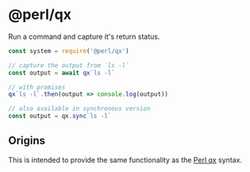 # @perl/qx

Run a command and capture it's return status.

```js
const system = require('@perl/qx')

// capture the output from `ls -l`
const output = await qx`ls -l`

// with promises
qx`ls -l`.then(output => console.log(output))

// also available in synchronous version
const output = qx.sync`ls -l`

```

## Origins

This is intended to provide the same functionality as the
[Perl qx](https://perldoc.perl.org/functions/qx.html) syntax.
